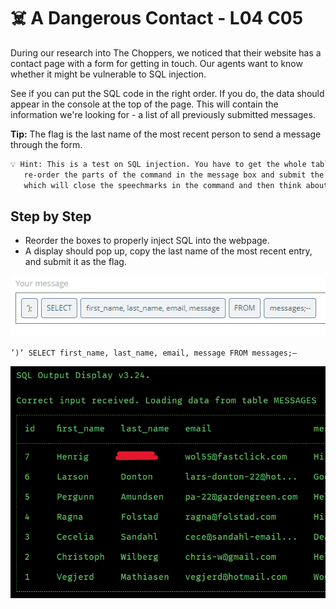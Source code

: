# ☠️ A Dangerous Contact - L04 C05

During our research into The Choppers, we noticed that their website has a contact page with a form for getting in touch. Our agents want to know whether it might be vulnerable to SQL injection.

See if you can put the SQL code in the right order. If you do, the data should appear in the console at the top of the page. This will contain the information we're looking for - a list of all previously submitted messages.

**Tip:** The flag is the last name of the most recent person to send a message through the form.

```txt
💡 Hint: This is a test on SQL injection. You have to get the whole table of information by running the right SQL command, so
   re-order the parts of the command in the message box and submit the form. Try starting with the single quote character,
   which will close the speechmarks in the command and then think about what is always true.
```

## Step by Step

- Reorder the boxes to properly inject SQL into the webpage.
- A display should pop up, copy the last name of the most recent entry, and submit it as the flag.

![picture of the correct sql arrangement](/assets/adangerouscontact1.png)

`’)’ SELECT first_name, last_name, email, message FROM messages;—`

![picture of the sql output display](/assets/adangerouscontact2.png)
